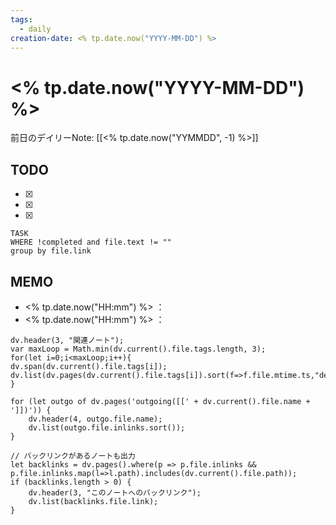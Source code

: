 ```yaml
---
tags:
  - daily
creation-date: <% tp.date.now("YYYY-MM-DD") %>
---
```


# <% tp.date.now("YYYY-MM-DD") %>



前日のデイリーNote: [[<% tp.date.now("YYMMDD", -1) %>]]
## TODO
- [x] 
- [x] 
- [x] 

```dataview
TASK  
WHERE !completed and file.text != ""
group by file.link

```

## MEMO
- <% tp.date.now("HH:mm") %> ：
- <% tp.date.now("HH:mm") %> ：



```dataviewjs
dv.header(3, "関連ノート");
var maxLoop = Math.min(dv.current().file.tags.length, 3);
for(let i=0;i<maxLoop;i++){
dv.span(dv.current().file.tags[i]);
dv.list(dv.pages(dv.current().file.tags[i]).sort(f=>f.file.mtime.ts,"desc").limit(15).file.link);
}

for (let outgo of dv.pages('outgoing([[' + dv.current().file.name + ']])')) {
    dv.header(4, outgo.file.name);
    dv.list(outgo.file.inlinks.sort());
}

// バックリンクがあるノートも出力
let backlinks = dv.pages().where(p => p.file.inlinks && p.file.inlinks.map(l=>l.path).includes(dv.current().file.path));
if (backlinks.length > 0) {
    dv.header(3, "このノートへのバックリンク");
    dv.list(backlinks.file.link);
}
```